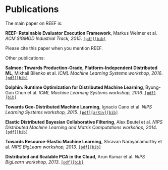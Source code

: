 <!--
Licensed to the Apache Software Foundation (ASF) under one
or more contributor license agreements.  See the NOTICE file
distributed with this work for additional information
regarding copyright ownership.  The ASF licenses this file
to you under the Apache License, Version 2.0 (the
"License"); you may not use this file except in compliance
with the License.  You may obtain a copy of the License at

http://www.apache.org/licenses/LICENSE-2.0

Unless required by applicable law or agreed to in writing,
software distributed under the License is distributed on an
"AS IS" BASIS, WITHOUT WARRANTIES OR CONDITIONS OF ANY
KIND, either express or implied.  See the License for the
specific language governing permissions and limitations
under the License.
-->

# Publications

The main paper on REEF is:

**REEF: Retainable Evaluator Execution Framework**, Markus Weimer et al. *ACM SIGMOD Industrial Track, 2015*. [`[pdf]`](papers/2015-SIGMOD.pdf)[`[bib]`](bib/reef.bib)

Please cite this paper when you mention REEF.

Other publications:

**Salmon: Towards Production-Grade, Platform-Independent Distributed ML**, Mikhail Bilenko et al. *ICML Machine Learning Systems workshop, 2016*. [`[pdf]`](papers/2016-ICML-LearningSys-Salmon.pdf)[`[bib]`](bib/salmon.bib)

**Dolphin: Runtime Optimization for Distributed Machine Learning**, Byung-Gon Chun et al. *ICML Machine Learning Systems workshop, 2016*. [`[pdf]`](papers/2016-ICML-LearningSys-Dolphin.pdf)[`[bib]`](bib/dolphin.bib)

**Towards Geo-Distributed Machine Learning**, Ignacio Cano et al. *NIPS Learning Systems workshop, 2015*. [`[pdf]`](papers/2015-12-GeoML.pdf)[`[arXiv]`](http://arxiv.org/abs/1603.09035)[`[bib]`](bib/geoML.bib)

**Elastic Distributed Bayesian Collaborative Filtering**, Alex Beutel et al. *NIPS Distributed Machine Learning and Matrix Computations workshop, 2014*. [`[pdf]`](papers/2014-NIPS-InferREEF.pdf)[`[bib]`](bib/bayesian.bib)

**Towards Resource-Elastic Machine Learning**, Shravan Narayanamurthy et al. *NIPS BigLearn workshop, 2013*. [`[pdf]`](papers/2013-NIPS-BigLearn-TowardsResourceElasticML.pdf)[`[bib]`](bib/elasticML.bib)

**Distributed and Scalable PCA in the Cloud**, Arun Kumar et al. *NIPS BigLearn workshop, 2013*. [`[pdf]`](papers/2013-NIPS-BigLearn-DistributedAndScalablePCAinTheCloud.pdf)[`[bib]`](bib/pca.bib)